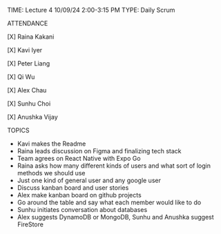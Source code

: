TIME: Lecture 4 10/09/24 2:00-3:15 PM
TYPE: Daily Scrum

ATTENDANCE

[X] Raina Kakani

[X] Kavi Iyer

[X] Peter Liang

[X] Qi Wu

[X] Alex Chau

[X] Sunhu Choi

[X] Anushka Vijay

TOPICS
- Kavi makes the Readme
- Raina leads discussion on Figma and finalizing tech stack
- Team agrees on React Native with Expo Go 
- Raina asks how many different kinds of users and what sort of login methods we should use
- Just one kind of general user and any google user
- Discuss kanban board and user stories 
- Alex make kanban board on github projects
- Go around the table and say what each member would like to do
- Sunhu initiates conversation about databases
- Alex suggests DynamoDB or MongoDB, Sunhu and Anushka suggest FireStore
